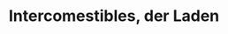 ---
title: "Intercomestibles, der Laden"
url: /zuerich/intercomestibles-der-laden/
shop: Spirituosen
---